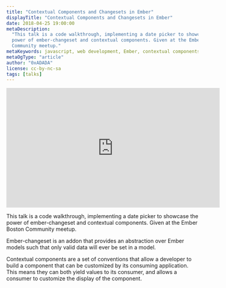 ```yaml
---
title: "Contextual Components and Changesets in Ember"
displayTitle: "Contextual Components and Changesets in Ember"
date: 2018-04-25 19:00:00
metaDescription:
  "This talk is a code walkthrough, implementing a date picker to showcase the
  power of ember-changeset and contextual components. Given at the Ember Boston
  Community meetup."
metaKeywords: javascript, web development, Ember, contextual components
metaOgType: "article"
author: "0xADADA"
license: cc-by-nc-sa
tags: [talks]
---
```


<iframe width="560" height="315" 
  src="https://www.youtube.com/embed/ekxKhGtUdDg?rel=0"
  frameborder="0"
  allow="autoplay; encrypted-media"
  allowfullscreen>
</iframe>

This talk is a code walkthrough, implementing a date picker to showcase the
power of ember-changeset and contextual components. Given at the Ember Boston
Community meetup.

Ember-changeset is an addon that provides an abstraction over Ember models such
that only valid data will ever be set in a model.

Contextual components are a set of conventions that allow a developer to build a
component that can be customized by its consuming application. This means they
can both yield values to its consumer, and allows a consumer to customize the
display of the component.
